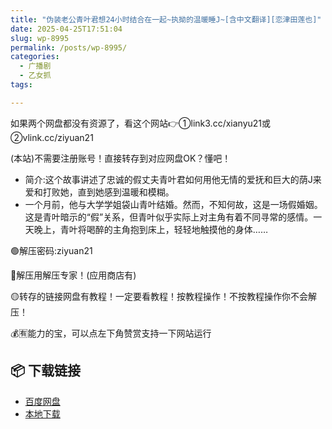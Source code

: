 ```yaml
---
title: "伪装老公青叶君想24小时结合在一起~执拗的温暖睡J~[含中文翻译][恋津田莲也]"
date: 2025-04-25T17:51:04
slug: wp-8995
permalink: /posts/wp-8995/
categories:
  - 广播剧
  - 乙女抓
tags:

---
```


如果两个网盘都没有资源了，看这个网站👉①link3.cc/xianyu21或②vlink.cc/ziyuan21

(本站)不需要注册账号！直接转存到对应网盘OK？懂吧！

*   简介:这个故事讲述了忠诚的假丈夫青叶君如何用他无情的爱抚和巨大的荫J来爱和打败她，直到她感到温暖和模糊。
*   一个月前，他与大学学姐袋山青叶结婚。然而，不知何故，这是一场假婚姻。这是青叶暗示的“假”关系，但青叶似乎实际上对主角有着不同寻常的感情。一天晚上，青叶将喝醉的主角抱到床上，轻轻地触摸他的身体……

🟢解压密码:ziyuan21

🔵解压用解压专家！(应用商店有)

🟡转存的链接网盘有教程！一定要看教程！按教程操作！不按教程操作你不会解压！

💰🈶能力的宝，可以点左下角赞赏支持一下网站运行

## 📦 下载链接
- [百度网盘](https://blziyuan21.com/pay-download/8995?key=07baf2be73&down_id=0)
- [本地下载](https://blziyuan21.com/pay-download/8995?key=07baf2be73&down_id=1)

